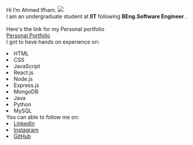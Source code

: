Hi I’m Ahmed Ifham. 
<img src="https://ifham212.github.io/assets/img/about.png">
<br>I am an undergraduate student at <b>IIT</b> following <b> BEng.Software Engineer </b>.
<br><br>Here's the link for my Personal portfolio <br>
<a href="https://ifham212.github.io/"> Personal Portfolio </a>
<br>I got to have hands on experience on:
<li>HTML
<li>CSS
<li>JavaScript
<li>React.js
<li>Node.js
<li>Express.js
<li>MongoDB
<li>Java
<li>Python
<li>MySQL
<br> You can able to follow me on:
<li><a href=
"https://www.linkedin.com/in/ahmed-ifham-2554a11a5">LinkedIn</a>
<li><a href=
"https://www.instagram.com/ifham21/?hl=en">Instagram</a>
<li><a href=
"https://github.com/ifham212">GitHub</a>
